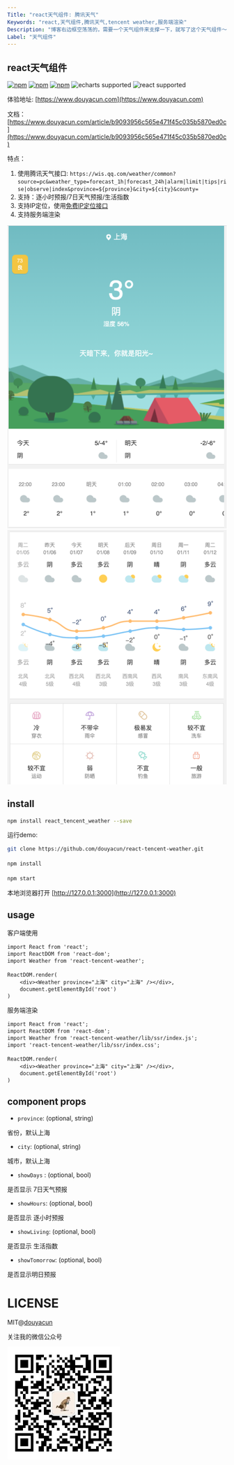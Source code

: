 ```yaml
---
Title: "react天气组件: 腾讯天气"
Keywords: "react,天气组件,腾讯天气,tencent weather,服务端渲染"
Description: "博客右边框空荡荡的，需要一个天气组件来支撑一下，就写了这个天气组件～"
Label: "天气组件"
---
```


## react天气组件

 [![npm](https://img.shields.io/npm/v/react-tencent-weather)](https://www.npmjs.com/package/react-tencent-weather) [![npm](https://img.shields.io/npm/dm/react-tencent-weather)](https://www.npmjs.com/package/react-tencent-weather) [![npm](https://img.shields.io/npm/l/react-tencent-weather)](https://www.npmjs.com/package/react-tencent-weather) ![echarts supported](https://img.shields.io/badge/echarts-%5E3.0.0%20%7C%7C%20%5E4.0.0-blue.svg) ![react supported](https://img.shields.io/badge/React-%5E16.8.0-blue.svg)

体验地址: [https://www.douyacun.com](https://www.douyacun.com)

文档：[https://www.douyacun.com/article/b9093956c565e471f45c035b5870ed0c](https://www.douyacun.com/article/b9093956c565e471f45c035b5870ed0c)

特点：

1. 使用腾讯天气接口: `https://wis.qq.com/weather/common?source=pc&weather_type=forecast_1h|forecast_24h|alarm|limit|tips|rise|observe|index&province=${province}&city=${city}&county=`
2. 支持：逐小时预报/7日天气预报/生活指数
3. 支持IP定位，使用[免费IP定位接口](https://www.douyacun.com/article/a57b58a343f051cf1fb9761a31d37693)
4. 支持服务端渲染

![react腾讯天气组件](assert/image-20210107225932253.png)
![react腾讯天气组件](assert/image-20210107230116155.png)


## install

```bash
npm install react_tencent_weather --save
```

运行demo:

```bash
git clone https://github.com/douyacun/react-tencent-weather.git

npm install

npm start
```

本地浏览器打开 [http://127.0.0.1:3000](http://127.0.0.1:3000)

## usage

客户端使用

```react
import React from 'react';
import ReactDOM from 'react-dom';
import Weather from 'react-tencent-weather';

ReactDOM.render(
    <div><Weather province="上海" city="上海" /></div>,
    document.getElementById('root')
)
```

服务端渲染

```react
import React from 'react';
import ReactDOM from 'react-dom';
import Weather from 'react-tencent-weather/lib/ssr/index.js';
import 'react-tencent-weather/lib/ssr/index.css';

ReactDOM.render(
    <div><Weather province="上海" city="上海" /></div>,
    document.getElementById('root')
)
```

## component props

- `province`: (optional, string)

省份，默认上海

- `city`: (optional, string)

城市，默认上海

- `showDays` : (optional, bool)

是否显示 7日天气预报

- `showHours`: (optional, bool)

是否显示 逐小时预报

- `showLiving`: (optional, bool)

是否显示 生活指数

- `showTomorrow`:  (optional, bool)

是否显示明日预报

# LICENSE

MIT@[douyacun](https://github.com/douyacun)

关注我的微信公众号

![douyacun](assert/douyacun_qrcode.jpg)
